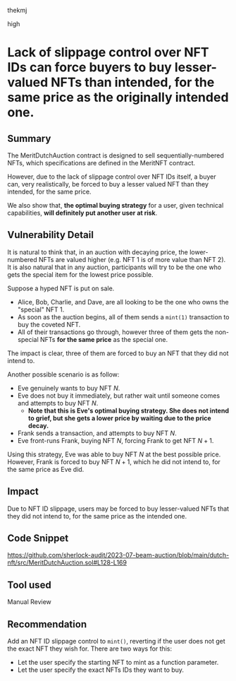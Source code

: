 thekmj

high

# Lack of slippage control over NFT IDs can force buyers to buy lesser-valued NFTs than intended, for the same price as the originally intended one.

## Summary

The MeritDutchAuction contract is designed to sell sequentially-numbered NFTs, which specifications are defined in the MeritNFT contract. 

However, due to the lack of slippage control over NFT IDs itself, a buyer can, very realistically, be forced to buy a lesser valued NFT than they intended, for the same price.

We also show that, **the optimal buying strategy** for a user, given technical capabilities, **will definitely put another user at risk**.

## Vulnerability Detail

It is natural to think that, in an auction with decaying price, the lower-numbered NFTs are valued higher (e.g. NFT 1 is of more value than NFT 2). It is also natural that in any auction, participants will try to be the one who gets the special item for the lowest price possible.

Suppose a hyped NFT is put on sale. 
- Alice, Bob, Charlie, and Dave, are all looking to be the one who owns the "special" NFT 1.
- As soon as the auction begins, all of them sends a `mint(1)` transaction to buy the coveted NFT. 
- All of their transactions go through, however three of them gets the non-special NFTs **for the same price** as the special one. 

The impact is clear, three of them are forced to buy an NFT that they did not intend to.

Another possible scenario is as follow:
- Eve genuinely wants to buy NFT $N$.
- Eve does not buy it immediately, but rather wait until someone comes and attempts to buy NFT $N$.
   - **Note that this is Eve's optimal buying strategy. She does not intend to grief, but she gets a lower price by waiting due to the price decay.**
- Frank sends a transaction, and attempts to buy NFT $N$.
- Eve front-runs Frank, buying NFT $N$, forcing Frank to get NFT $N+1$.

Using this strategy, Eve was able to buy NFT $N$ at the best possible price. However, Frank is forced to buy NFT $N+1$, which he did not intend to, for the same price as Eve did.
 
## Impact

Due to NFT ID slippage, users may be forced to buy lesser-valued NFTs that they did not intend to, for the same price as the intended one.

## Code Snippet

https://github.com/sherlock-audit/2023-07-beam-auction/blob/main/dutch-nft/src/MeritDutchAuction.sol#L128-L169

## Tool used

Manual Review

## Recommendation

 Add an NFT ID slippage control to `mint()`, reverting if the user does not get the exact NFT they wish for. There are two ways for this:
- Let the user specify the starting NFT to mint as a function parameter.
- Let the user specify the exact NFTs IDs they want to buy.
